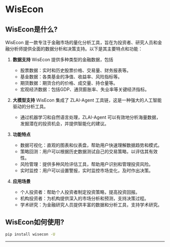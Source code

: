 # WisEcon

## WisEcon是什么?

WisEcon 是一款专注于金融市场的量化分析工具，旨在为投资者、研究人员和金融分析师提供全面的数据分析和决策支持。以下是其主要特点和功能：

1. **数据支持** WisEcon 提供多种类型的金融数据，包括

      - 股票数据：实时和历史股票价格、交易量、财务报表等。
      - 基金数据：各类基金的净值、收益率、风险指标等。
      - 期货数据：期货合约的价格、成交量、持仓量等。
      - 宏观经济数据：包括GDP、通货膨胀率、失业率等关键经济指标。

2. **大模型支持** WisEcon 集成了 ZLAI-Agent 工具链，这是一种强大的人工智能驱动的分析工具。 

      - 通过机器学习和自然语言处理，ZLAI-Agent 可以有效地分析海量数据，发掘潜在的投资机会，并提供智能化的建议。

3. **功能特点**

      - 数据可视化：直观的图表和仪表盘，帮助用户快速理解数据趋势和模式。 
      - 策略回测：用户可以根据历史数据测试自己的交易策略，以评估其有效性。 
      - 风险管理：提供多种风险评估工具，帮助用户识别和管理投资风险。 
      - 实时监控：用户可以设置警报，实时监控市场变化，及时作出决策。

4. **应用场景**

      - 个人投资者：帮助个人投资者制定投资策略，提高投资回报。
      - 机构投资者：为机构提供深入的市场分析和预测，支持决策过程。
      - 学术研究：为金融研究人员提供丰富的数据和分析工具，支持学术研究。

## WisEcon如何使用?

```bash
pip install wisecon -U
```

-----
